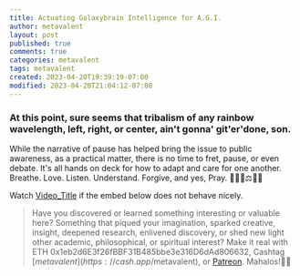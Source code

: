 ```yaml
---
title: Actuating Galaxybrain Intelligence for A.G.I.
author: metavalent
layout: post
published: true
comments: true
categories: metavalent
tags: metavalent
created: 2023-04-20T19:39:19-07:00
modified: 2023-04-20T21:04:12-07:00
---
```


### At this point, sure seems that tribalism of any rainbow wavelength, left, right, or center, ain't gonna' git'er'done, son.


While the narrative of pause has helped bring the issue to public awareness, as a practical matter, there is no time to fret, pause, or even debate. It's all hands on deck for how to adapt and care for one another. Breathe. Love. Listen. Understand. Forgive, and yes, Pray. 🤖🧠💖⚖️🙏🏼

 
Watch [Video_Title](https://youtu.be/xoVJKj8lcNQ) if the embed below does not behave nicely. 

<div class="embed-container"><iframeloading="lazy" width="560" height="315" src="https://www.youtube.com/embed/xoVJKj8lcNQ" title="YouTube video player" frameborder="0" allow="accelerometer; autoplay; clipboard-write; encrypted-media; gyroscope; picture-in-picture" allowfullscreen></iframe></div>

<!--
![alt text](/assets/images/image.jpg "title")
-->

> Have you discovered or learned something interesting or valuable here? Something that piqued your imagination, sparked creative, insight, deepened research, enlivened discovery, or shed new light other academic, philosophical, or spiritual interest? Make it real with ETH 0x1eb2d6E3f26fBBF31B485bbe3e316D6dAd806632, Cashtag [$metavalent](https://cash.app/$metavalent), or [Patreon](https://patreon.com/metavalent). Mahalos!🙏🏼
